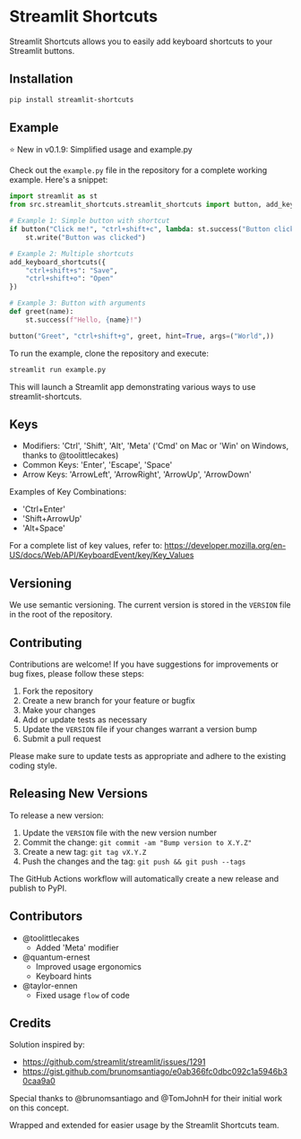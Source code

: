 
# Streamlit Shortcuts

Streamlit Shortcuts allows you to easily add keyboard shortcuts to your Streamlit buttons.

## Installation

```bash
pip install streamlit-shortcuts
```

## Example

⭐ New in v0.1.9: Simplified usage and example.py

Check out the `example.py` file in the repository for a complete working example. Here's a snippet:

```python
import streamlit as st
from src.streamlit_shortcuts.streamlit_shortcuts import button, add_keyboard_shortcuts

# Example 1: Simple button with shortcut
if button("Click me!", "ctrl+shift+c", lambda: st.success("Button clicked!"), hint=True):
    st.write("Button was clicked")

# Example 2: Multiple shortcuts
add_keyboard_shortcuts({
    "ctrl+shift+s": "Save",
    "ctrl+shift+o": "Open"
})

# Example 3: Button with arguments
def greet(name):
    st.success(f"Hello, {name}!")

button("Greet", "ctrl+shift+g", greet, hint=True, args=("World",))
```

To run the example, clone the repository and execute:

```bash
streamlit run example.py
```

This will launch a Streamlit app demonstrating various ways to use streamlit-shortcuts.

## Keys
- Modifiers: 'Ctrl', 'Shift', 'Alt', 'Meta' ('Cmd' on Mac or 'Win' on Windows, thanks to @toolittlecakes)  
- Common Keys: 'Enter', 'Escape', 'Space'
- Arrow Keys: 'ArrowLeft', 'ArrowRight', 'ArrowUp', 'ArrowDown'

Examples of Key Combinations:
- 'Ctrl+Enter'
- 'Shift+ArrowUp'
- 'Alt+Space'

For a complete list of key values, refer to:
https://developer.mozilla.org/en-US/docs/Web/API/KeyboardEvent/key/Key_Values


## Versioning

We use semantic versioning. The current version is stored in the `VERSION` file in the root of the repository.

## Contributing

Contributions are welcome! If you have suggestions for improvements or bug fixes, please follow these steps:

1. Fork the repository
2. Create a new branch for your feature or bugfix
3. Make your changes
4. Add or update tests as necessary
5. Update the `VERSION` file if your changes warrant a version bump
6. Submit a pull request

Please make sure to update tests as appropriate and adhere to the existing coding style.

## Releasing New Versions

To release a new version:

1. Update the `VERSION` file with the new version number
2. Commit the change: `git commit -am "Bump version to X.Y.Z"`
3. Create a new tag: `git tag vX.Y.Z`
4. Push the changes and the tag: `git push && git push --tags`

The GitHub Actions workflow will automatically create a new release and publish to PyPI.

## Contributors
- @toolittlecakes
    - Added 'Meta' modifier
- @quantum-ernest
    - Improved usage ergonomics
    - Keyboard hints
- @taylor-ennen
    - Fixed usage `flow` of code

## Credits
Solution inspired by:
- https://github.com/streamlit/streamlit/issues/1291
- https://gist.github.com/brunomsantiago/e0ab366fc0dbc092c1a5946b30caa9a0

Special thanks to @brunomsantiago and @TomJohnH for their initial work on this concept.

Wrapped and extended for easier usage by the Streamlit Shortcuts team.
